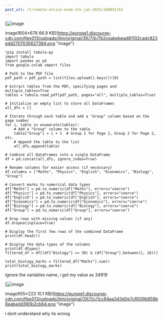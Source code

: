 ```yaml
---
post_url: /t/remote-online-exam-tds-jan-2025/168832/62
---
```

[![image](https://europe1.discourse-cdn.com/flex013/uploads/iitm/optimized/3X/7/b/7b2ceabebead81102cadc823edd2707035627364_2_690x291.png)

image1604×678 66.9 KB](https://europe1.discourse-cdn.com/flex013/uploads/iitm/original/3X/7/b/7b2ceabebead81102cadc823edd2707035627364.png "image")

```
!pip install tabula-py
import tabula
import pandas as pd
from google.colab import files

# Path to the PDF file
pdf_path = pdf_path = list(files.upload().keys())[0]

# Extract tables from the PDF, specifying pages and multiple_tables=True
tables = tabula.read_pdf(pdf_path, pages="all", multiple_tables=True)

# Initialize an empty list to store all DataFrames
all_dfs = []

# Iterate through each table and add a "Group" column based on the page number
for i, table in enumerate(tables):
    # Add a "Group" column to the table
    table["Group"] = i + 1  # Group 1 for Page 1, Group 2 for Page 2, etc.
    # Append the table to the list
    all_dfs.append(table)

# Combine all DataFrames into a single DataFrame
df = pd.concat(all_dfs, ignore_index=True)

# Rename columns for easier access (if necessary)
df.columns = ["Maths", "Physics", "English", "Economics", "Biology", "Group"]

# Convert marks to numerical data types
df["Maths"] = pd.to_numeric(df["Maths"], errors="coerce")
df["Physics"] = pd.to_numeric(df["Physics"], errors="coerce")
df["English"] = pd.to_numeric(df["English"], errors="coerce")
df["Economics"] = pd.to_numeric(df["Economics"], errors="coerce")
df["Biology"] = pd.to_numeric(df["Biology"], errors="coerce")
df["Group"] = pd.to_numeric(df["Group"], errors="coerce")

# Drop rows with missing values (if any)
df.dropna(inplace=True)

# Display the first few rows of the combined DataFrame
print(df.head())

# Display the data types of the columns
print(df.dtypes)
filtered_df = df[(df["Biology"] >= 30) & (df["Group"].between(1, 28))]

total_biology_marks = filtered_df["Maths"].sum()
print(total_biology_marks)

```

Ignore the variables name, i got my value as 34919  

[![image](https://europe1.discourse-cdn.com/flex013/uploads/iitm/original/3X/1/c/1cc84aa343d0e7c6509b859b8eabedd390b2cb64.png)

image905×223 10.1 KB](https://europe1.discourse-cdn.com/flex013/uploads/iitm/original/3X/1/c/1cc84aa343d0e7c6509b859b8eabedd390b2cb64.png "image")

i dont understand why its wrong